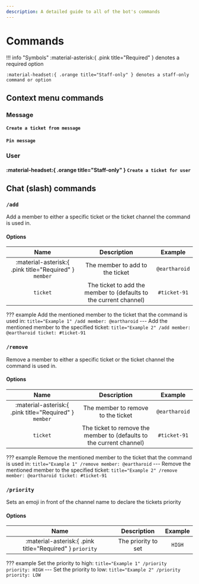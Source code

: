 ```yaml
---
description: A detailed guide to all of the bot's commands
---
```


# Commands

!!! info "Symbols"
	:material-asterisk:{ .pink title="Required" } denotes a required option

	:material-headset:{ .orange title="Staff-only" } denotes a staff-only command or option

## Context menu commands

### Message

#### `Create a ticket from message`

#### `Pin message`

### User

#### :material-headset:{ .orange title="Staff-only" } `Create a ticket for user`

## Chat (slash) commands

### `/add`

Add a member to either a specific ticket or the ticket channel the command is used in.  

#### Options

|                          Name                          |                            Description                            |    Example    |
| :----------------------------------------------------: | :---------------------------------------------------------------: | :-----------: |
| :material-asterisk:{ .pink title="Required" } `member` |                  The member to add to the ticket                  | `@eartharoid` |
|                        `ticket`                        | The ticket to add the member to (defaults to the current channel) | `#ticket-91`  |

??? example
	Add the mentioned member to the ticket that the command is used in:
	``` title="Example 1"
	/add member: @eartharoid
	```
	---
	Add the mentioned member to the specified ticket:
	``` title="Example 2"
	/add member: @eartharoid ticket: #ticket-91
	```
	
### `/remove`

Remove a member to either a specific ticket or the ticket channel the command is used in.  

#### Options

|                          Name                          |                            Description                               |    Example    |
| :----------------------------------------------------: | :------------------------------------------------------------------: | :-----------: |
| :material-asterisk:{ .pink title="Required" } `member` |                  The member to remove to the ticket                  | `@eartharoid` |
|                        `ticket`                        | The ticket to remove the member to (defaults to the current channel) | `#ticket-91`  |

??? example
	Remove the mentioned member to the ticket that the command is used in:
	``` title="Example 1"
	/remove member: @eartharoid
	```
	---
	Remove the mentioned member to the specified ticket:
	``` title="Example 2"
	/remove member: @eartharoid ticket: #ticket-91
	```

### `/priority`

Sets an emoji in front of the channel name to declare the tickets priority

#### Options

|                          Name                            |                            Description                            |    Example    |
| :------------------------------------------------------: | :---------------------------------------------------------------: | :-----------: |
| :material-asterisk:{ .pink title="Required" } `priority` |                  The priority to set		               |     `HIGH`    |

??? example
	Set the priority to high:
	``` title="Example 1"
	/priority priority: HIGH
	```
	---
	Set the priority to low:
	``` title="Example 2"
	/priority priority: LOW
	```

